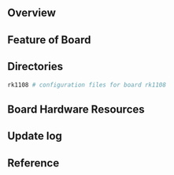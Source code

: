 ## Overview

## Feature of Board

## Directories

```sh
rk1108 # configuration files for board rk1108
```

## Board Hardware Resources

## Update log

## Reference
